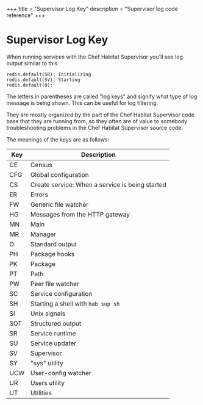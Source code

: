 +++
title = "Supervisor Log Key"
description = "Supervisor log code reference"
+++

# <a name="sup-log-keys" id="sup-log-keys" data-magellan-target="sup-log-keys">Supervisor Log Key</a>

When running services with the Chef Habitat Supervisor you'll see log output similar
to this:

```
redis.default(SR): Initializing
redis.default(SV): Starting
redis.default(O):
```

The letters in parentheses are called "log keys" and signify what type of log
message is being shown. This can be useful for log filtering.

They are mostly organized by the part of the Chef Habitat Supervisor code base that
they are running from, so they often are of value to somebody troubleshooting
problems in the Chef Habitat Supervisor source code.

The meanings of the keys are as follows:

| Key | Description |
|-----|-------------|
| CE | Census |
| CFG | Global configuration |
| CS | Create service: When a service is being started |
| ER | Errors |
| FW | Generic file watcher |
| HG | Messages from the HTTP gateway |
| MN | Main |
| MR | Manager |
| O | Standard output |
| PH | Package hooks |
| PK | Package |
| PT | Path |
| PW | Peer file watcher |
| SC | Service configuration |
| SH | Starting a shell with `hab sup sh` |
| SI | Unix signals |
| SOT | Structured output |
| SR | Service runtime |
| SU | Service updater |
| SV | Supervisor |
| SY | "sys" utility |
| UCW | User-config watcher |
| UR | Users utility |
| UT | Utilities |

